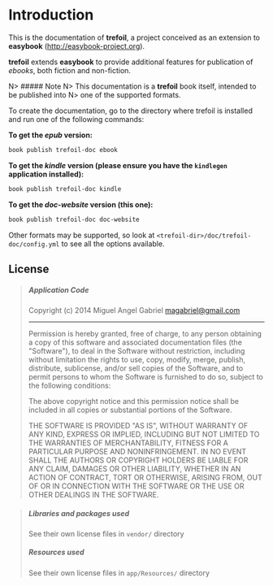 Introduction
============

This is the documentation of **trefoil**, a project conceived as an extension
to **easybook** (<http://easybook-project.org>). 

**trefoil** extends **easybook** to provide additional features for publication
of *ebooks*, both fiction and non-fiction.

N> ##### Note
N> This documentation is a **trefoil** book itself, intended to be published into
N> one of the supported formats. 

To create the documentation, go to the directory where trefoil is installed and run 
one of the following commands:

**To get the *epub* version:**
 
~~~.bash
book publish trefoil-doc ebook 
~~~

**To get the *kindle* version (please ensure you have the `kindlegen` application 
installed):**
 
~~~.bash
book publish trefoil-doc kindle
~~~

**To get the *doc-website* version (this one):**
 
~~~.bash
book publish trefoil-doc doc-website
~~~

Other formats may be supported, so look at 
`<trefoil-dir>/doc/trefoil-doc/config.yml` to see all the options available.

## License

> ##### Application Code
> 
> Copyright (c) 2014 Miguel Angel Gabriel <magabriel@gmail.com>
> 
> - - -
> 
> Permission is hereby granted, free of charge, to any person obtaining a copy of
> this software and associated documentation files (the "Software"), to deal in
> the Software without restriction, including without limitation the rights to
> use, copy, modify, merge, publish, distribute, sublicense, and/or sell copies
> of the Software, and to permit persons to whom the Software is furnished to do
> so, subject to the following conditions:
> 
> The above copyright notice and this permission notice shall be included in all
> copies or substantial portions of the Software.
> 
> THE SOFTWARE IS PROVIDED "AS IS", WITHOUT WARRANTY OF ANY KIND, EXPRESS OR
> IMPLIED, INCLUDING BUT NOT LIMITED TO THE WARRANTIES OF MERCHANTABILITY,
> FITNESS FOR A PARTICULAR PURPOSE AND NONINFRINGEMENT. IN NO EVENT SHALL THE
> AUTHORS OR COPYRIGHT HOLDERS BE LIABLE FOR ANY CLAIM, DAMAGES OR OTHER
> LIABILITY, WHETHER IN AN ACTION OF CONTRACT, TORT OR OTHERWISE, ARISING FROM,
> OUT OF OR IN CONNECTION WITH THE SOFTWARE OR THE USE OR OTHER DEALINGS IN THE
> SOFTWARE.

> ##### Libraries and packages used ##
> 
> See their own license files in `vendor/` directory
>
> ##### Resources used ##
>
> See their own license files in `app/Resources/` directory
